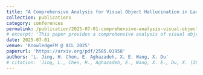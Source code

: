 ```yaml
---
title: "A Comprehensive Analysis for Visual Object Hallucination in Large Vision-Language Models"
collection: publications
category: conferences
permalink: /publication/2025-07-01-comprehensive-analysis-visual-object-hallucination
# excerpt: 'This paper provides a comprehensive analysis of visual object hallucination in large vision-language models.'
date: 2025-07-01
venue: 'KnowledgeFM @ ACL 2025'
paperurl: 'https://arxiv.org/pdf/2505.01958'
authors: 'L. Jing, H. Chen, E. Aghazadeh, X. E. Wang, X. Du'
# citation: 'Jing, L., Chen, H., Aghazadeh, E., Wang, X. E., Du, X. (2025). &quot;A Comprehensive Analysis for Visual Object Hallucination in Large Vision-Language Models.&quot; <i>KnowledgeFM @ ACL 2025</i>.'
---
```


<!-- This paper provides a comprehensive analysis of visual object hallucination in large vision-language models, examining the phenomenon and proposing mitigation strategies.  -->